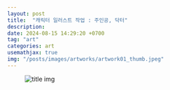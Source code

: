 ```yaml
---
layout: post
title:  "캐릭터 일러스트 작업 : 주인공, 닥터"
description: 
date: 2024-08-15 14:29:20 +0700
tag: "art"
categories: art
usemathjax: true
img: "/posts/images/artworks/artwork01_thumb.jpeg"
---
```


<figure>
    <img class="title-image" src="{{site.image_location}}/artworks/artwork01_main.jpeg" alt="title img">
</figure>
